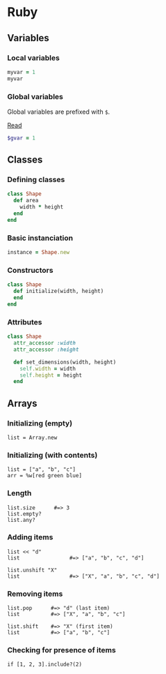 # Ruby

## Variables

### Local variables

```rb
myvar = 1
myvar
```

### Global variables

Global variables are prefixed with `$`.

[Read](http://www.rubyist.net/~slagell/ruby/globalvars.html)

```rb
$gvar = 1
```

## Classes

### Defining classes

```rb
class Shape
  def area
    width * height
  end
end
```

### Basic instanciation

```rb
instance = Shape.new
```

### Constructors

```rb
class Shape
  def initialize(width, height)
  end
end
```

### Attributes

```rb
class Shape
  attr_accessor :width
  attr_accessor :height

  def set_dimensions(width, height)
    self.width = width
    self.height = height
  end
```

Arrays
------

### Initializing (empty)

    list = Array.new

### Initializing (with contents)

    list = ["a", "b", "c"]
    arr = %w[red green blue]

### Length

    list.size      #=> 3
    list.empty?
    list.any?

### Adding items

    list << "d"
    list                #=> ["a", "b", "c", "d"]

    list.unshift "X"
    list                #=> ["X", "a", "b", "c", "d"]

### Removing items

    list.pop      #=> "d" (last item)
    list          #=> ["X", "a", "b", "c"]

    list.shift    #=> "X" (first item)
    list          #=> ["a", "b", "c"]

### Checking for presence of items

    if [1, 2, 3].include?(2)
